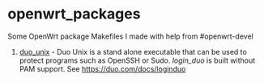 # openwrt_packages
Some OpenWrt package Makefiles I made with help from #openwrt-devel

1. [duo_unix](https://github.com/Strykar/openwrt_packages/tree/master/duo_unix) - Duo Unix is a stand alone executable that can be used to protect programs such as OpenSSH or Sudo. _login_duo_ is	built without PAM support. See https://duo.com/docs/loginduo
